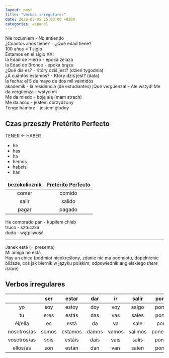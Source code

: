```yaml
---
layout: post
title: "Verbos irregulares"
date: 2022-05-05 15:00:00 +0200
categories: espanol
---
```


Nie rozumiem - No entiendo  
¿Cuántos años tiene? = ¿Qué edad tiene?  
100 años = 1 siglo  
Estamos en el siglo XXI  
la Edad de Hierro - epoka żelaza  
la Edad de Bronce - epoka brązu  
¿Qué día es? - Który dziś jest? (dzień tygodnia)  
¿A cuántos estamos? - Który dziś jest? (data)  
la fecha: el 5 de mayo de dos mil veintidós  
akademik - la residencia (de estudiantes)
¡Qué vergüenza! - Ale wstyd! 
Me da vergüenza - wstyd mi  
Me da miedo - boję się (mam strach)  
Me da asco - jestem obrzydzony  
Tengo hambre - jestem głodny

## Czas przeszły Pretérito Perfecto

TENER <- HABER

- he
- has
- ha
- hemos
- habéis
- han

| bezokolicznik | [Pretérito Perfecto](https://www.google.com/search?q=Pret%C3%A9rito+Perfecto) |
| :-----------: | :---------------------------------------------------------------------------: |
|     comer     |                                    comido                                     |
|     salir     |                                    salido                                     |
|     pagar     |                                    pagado                                     |

He comprado pan - kupiłem chleb  
truco - sztuczka  
duda - wątpliwość

---

Janek está (= presente)  
Mi amiga no está.  
Hay un chico (podmiot nieokreślony, zdanie nie ma podmiotu, dopełnienie bliższe, coś jak biernik w języku polskim; odpowiednik angielskiego *there is/are*)

## Verbos irregulares

|             |  ser  |  estar  |  dar  |  ir   |  salir  |  poner  |  hacer  |  tener  |
| :---------: | :---: | :-----: | :---: | :---: | :-----: | :-----: | :-----: | :-----: |
|     yo      |  soy  |  estoy  |  doy  |  voy  |  salgo  |  pongo  |  hago   |  tengo  |
|     tu      | eres  |  estás  |  das  |  vas  |  sales  |  pones  |  haces  | tienes  |
|   él/ella   |  es   |  está   |  da   |  va   |  sale   |  pone   |  hace   |  tiene  |
| nosotros/as | somos | estamos | damos | vamos | salimos | ponemos | hacemos | tenemos |
| vosotros/as | sois  | estáis  | dais  | vais  |  salís  | ponéis  | hacéis  | tenéis  |
|  ellos/as   |  son  |  están  |  dan  |  van  |  salen  |  ponen  |  hacen  | tienen  |

